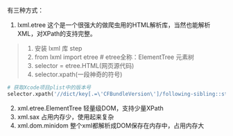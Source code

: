 有三种方式：

1. lxml.etree 这个是一个很强大的做爬虫用的HTML解析库，当然也能解析XML，对XPath的支持完整。
> 1. 安装 lxml 库
step
> 2. from lxml import etree  # etree全称：ElementTree 元素树
> 3. selector = etree.HTML(网页源代码)
> 4. selector.xpath(一段神奇的符号)
```python
# 获取Xcode项目plist中的版本号
selector.xpath('//dict/key[.=\'CFBundleVersion\']/following-sibling::string')[0].text
```
2. xml.etree.ElementTree 轻量级DOM，支持少量XPath
3. xml.sax 占用内存少，使用起来复杂
4. xml.dom.minidom 整个xml都解析成DOM保存在内存中，占用内存大